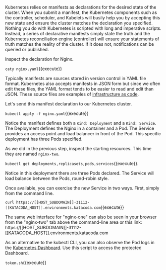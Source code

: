 Kubernetes relies on manifests as declarations for the desired state of the cluster. When you submit a manifest, the Kubernetes components such as the controller, scheduler, and Kubelets will busily help you by accepting this new state and ensure the cluster matches the declaration you specified. Nothing you do with Kubernetes is scripted with long and imperative scripts. Instead, a series of declarative manifests simply state the truth and the Kubernetes reconciliation engine (controller) will ensure your statements of truth matches the reality of the cluster. If it does not, notifications can be queried or published.

Inspect the declaration for Nginx.

`caty nginx.yaml`{{execute}}

Typically manifests are sources stored in version control in YAML file format. Kubernetes also accepts manifests in JSON form but since we often edit these files, the YAML format tends to be easier to read and edit than JSON. These source files are examples of [infrastructure as code](https://en.wikipedia.org/wiki/Infrastructure_as_code).

Let's send this manifest declaration to our Kubernetes cluster.

`kubectl apply -f nginx.yaml`{{execute}}

Notice the manifest defines both a `Kind: Deployment` and a `Kind: Service`. The Deployment defines the Nginx in a container and a Pod. The Service provides an access point and load balancer in front of the Pod. This specific deployment has three Pods specified.

As we did in the previous step, inspect the starting resources. This time they are named `nginx-two`.

`kubectl get deployments,replicasets,pods,services`{{execute}}.

Notice in this deployment there are three Pods declared. The Service will load balance between the Pods, round-robin style.

Once available, you can exercise the new Service in two ways. First, simply from the command line.

`curl https://[[HOST_SUBDOMAIN]]-31112-[[KATACODA_HOST]].environments.katacoda.com`{{execute}}

The same web interface for "nginx-one" can also be seen in your browser from the "nginx-two" tab above the command-line area or this link: https://[[HOST_SUBDOMAIN]]-31112-[[KATACODA_HOST]].environments.katacoda.com

As an alternative to the kubectl CLI, you can also observe the Pod logs in the [Kubernetes Dashboard](https://[[HOST_SUBDOMAIN]]-30000-[[KATACODA_HOST]].environments.katacoda.com/). Use this script to access the protected Dashboard.

`token.sh`{{execute}}
